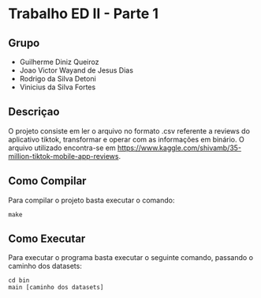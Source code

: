 # Trabalho ED II - Parte 1

## Grupo

- Guilherme Diniz Queiroz
- Joao Victor Wayand de Jesus Dias
- Rodrigo da Silva Detoni
- Vinicius da Silva Fortes

## Descriçao

O projeto consiste em ler o arquivo no formato .csv referente a reviews do aplicativo tiktok, transformar e operar com as informações em binário. O arquivo utilizado encontra-se em https://www.kaggle.com/shivamb/35-million-tiktok-mobile-app-reviews.

## Como Compilar

Para compilar o projeto basta executar o comando:

```
make
```

## Como Executar

Para executar o programa basta executar o seguinte comando, passando o caminho dos datasets:

```         
cd bin
main [caminho dos datasets]
```
